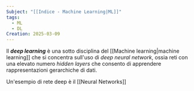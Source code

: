 ```yaml
---
Subject: "[[Indice - Machine Learning|ML]]"
tags:
  - ML
  - DL
Creation: 2025-03-09
---
```

Il ***deep learning*** è una sotto disciplina del [[Machine learning|machine learning]] che si concentra sull'uso di *deep neural network*, ossia reti con una elevato numero *hidden layers* che consento di apprendere rappresentazioni gerarchiche di dati.

Un'esempio di rete deep è il [[Neural Networks]] 